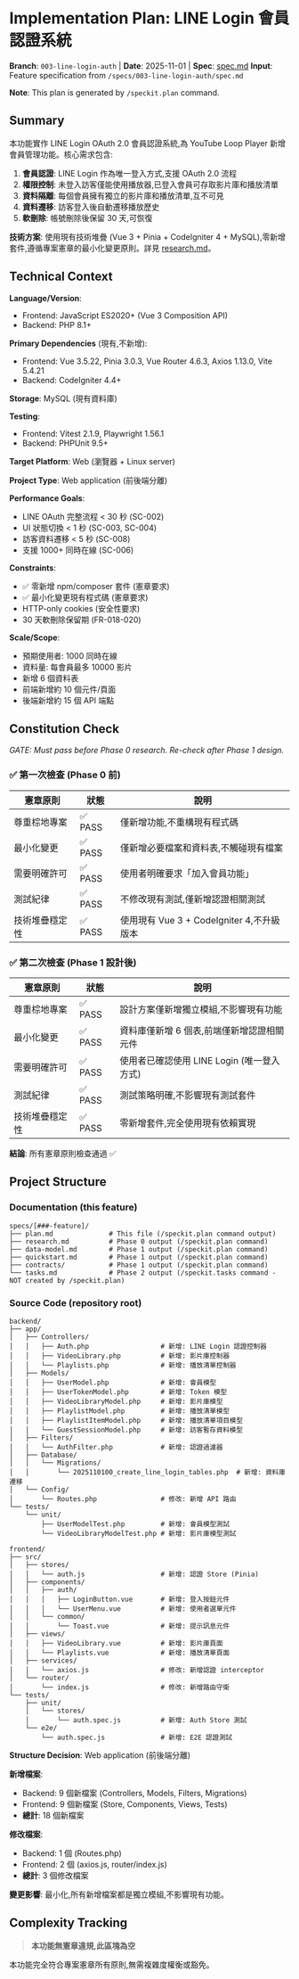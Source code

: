 # Implementation Plan: LINE Login 會員認證系統

**Branch**: `003-line-login-auth` | **Date**: 2025-11-01 | **Spec**: [spec.md](./spec.md)
**Input**: Feature specification from `/specs/003-line-login-auth/spec.md`

**Note**: This plan is generated by `/speckit.plan` command.

## Summary

本功能實作 LINE Login OAuth 2.0 會員認證系統,為 YouTube Loop Player 新增會員管理功能。核心需求包含:

1. **會員認證**: LINE Login 作為唯一登入方式,支援 OAuth 2.0 流程
2. **權限控制**: 未登入訪客僅能使用播放器,已登入會員可存取影片庫和播放清單
3. **資料隔離**: 每個會員擁有獨立的影片庫和播放清單,互不可見
4. **資料遷移**: 訪客登入後自動遷移播放歷史
5. **軟刪除**: 帳號刪除後保留 30 天,可恢復

**技術方案**: 使用現有技術堆疊 (Vue 3 + Pinia + CodeIgniter 4 + MySQL),零新增套件,遵循專案憲章的最小化變更原則。詳見 [research.md](./research.md)。

## Technical Context

**Language/Version**:
- Frontend: JavaScript ES2020+ (Vue 3 Composition API)
- Backend: PHP 8.1+

**Primary Dependencies** (現有,不新增):
- Frontend: Vue 3.5.22, Pinia 3.0.3, Vue Router 4.6.3, Axios 1.13.0, Vite 5.4.21
- Backend: CodeIgniter 4.4+

**Storage**: MySQL (現有資料庫)

**Testing**:
- Frontend: Vitest 2.1.9, Playwright 1.56.1
- Backend: PHPUnit 9.5+

**Target Platform**: Web (瀏覽器 + Linux server)

**Project Type**: Web application (前後端分離)

**Performance Goals**:
- LINE OAuth 完整流程 < 30 秒 (SC-002)
- UI 狀態切換 < 1 秒 (SC-003, SC-004)
- 訪客資料遷移 < 5 秒 (SC-008)
- 支援 1000+ 同時在線 (SC-006)

**Constraints**:
- ✅ 零新增 npm/composer 套件 (憲章要求)
- ✅ 最小化變更現有程式碼 (憲章要求)
- HTTP-only cookies (安全性要求)
- 30 天軟刪除保留期 (FR-018-020)

**Scale/Scope**:
- 預期使用者: 1000 同時在線
- 資料量: 每會員最多 10000 影片
- 新增 6 個資料表
- 前端新增約 10 個元件/頁面
- 後端新增約 15 個 API 端點

## Constitution Check

*GATE: Must pass before Phase 0 research. Re-check after Phase 1 design.*

### ✅ 第一次檢查 (Phase 0 前)

| 憲章原則 | 狀態 | 說明 |
|---------|------|------|
| 尊重棕地專案 | ✅ PASS | 僅新增功能,不重構現有程式碼 |
| 最小化變更 | ✅ PASS | 僅新增必要檔案和資料表,不觸碰現有檔案 |
| 需要明確許可 | ✅ PASS | 使用者明確要求「加入會員功能」 |
| 測試紀律 | ✅ PASS | 不修改現有測試,僅新增認證相關測試 |
| 技術堆疊穩定性 | ✅ PASS | 使用現有 Vue 3 + CodeIgniter 4,不升級版本 |

### ✅ 第二次檢查 (Phase 1 設計後)

| 憲章原則 | 狀態 | 說明 |
|---------|------|------|
| 尊重棕地專案 | ✅ PASS | 設計方案僅新增獨立模組,不影響現有功能 |
| 最小化變更 | ✅ PASS | 資料庫僅新增 6 個表,前端僅新增認證相關元件 |
| 需要明確許可 | ✅ PASS | 使用者已確認使用 LINE Login (唯一登入方式) |
| 測試紀律 | ✅ PASS | 測試策略明確,不影響現有測試套件 |
| 技術堆疊穩定性 | ✅ PASS | 零新增套件,完全使用現有依賴實現 |

**結論**: 所有憲章原則檢查通過 ✅

## Project Structure

### Documentation (this feature)

```text
specs/[###-feature]/
├── plan.md              # This file (/speckit.plan command output)
├── research.md          # Phase 0 output (/speckit.plan command)
├── data-model.md        # Phase 1 output (/speckit.plan command)
├── quickstart.md        # Phase 1 output (/speckit.plan command)
├── contracts/           # Phase 1 output (/speckit.plan command)
└── tasks.md             # Phase 2 output (/speckit.tasks command - NOT created by /speckit.plan)
```

### Source Code (repository root)

```text
backend/
├── app/
│   ├── Controllers/
│   │   ├── Auth.php                  # 新增: LINE Login 認證控制器
│   │   ├── VideoLibrary.php          # 新增: 影片庫控制器
│   │   └── Playlists.php             # 新增: 播放清單控制器
│   ├── Models/
│   │   ├── UserModel.php             # 新增: 會員模型
│   │   ├── UserTokenModel.php        # 新增: Token 模型
│   │   ├── VideoLibraryModel.php     # 新增: 影片庫模型
│   │   ├── PlaylistModel.php         # 新增: 播放清單模型
│   │   ├── PlaylistItemModel.php     # 新增: 播放清單項目模型
│   │   └── GuestSessionModel.php     # 新增: 訪客暫存資料模型
│   ├── Filters/
│   │   └── AuthFilter.php            # 新增: 認證過濾器
│   ├── Database/
│   │   └── Migrations/
│   │       └── 2025110100_create_line_login_tables.php  # 新增: 資料庫遷移
│   └── Config/
│       └── Routes.php                # 修改: 新增 API 路由
└── tests/
    └── unit/
        ├── UserModelTest.php         # 新增: 會員模型測試
        └── VideoLibraryModelTest.php # 新增: 影片庫模型測試

frontend/
├── src/
│   ├── stores/
│   │   └── auth.js                   # 新增: 認證 Store (Pinia)
│   ├── components/
│   │   ├── auth/
│   │   │   ├── LoginButton.vue       # 新增: 登入按鈕元件
│   │   │   └── UserMenu.vue          # 新增: 使用者選單元件
│   │   └── common/
│   │       └── Toast.vue             # 新增: 提示訊息元件
│   ├── views/
│   │   ├── VideoLibrary.vue          # 新增: 影片庫頁面
│   │   └── Playlists.vue             # 新增: 播放清單頁面
│   ├── services/
│   │   └── axios.js                  # 修改: 新增認證 interceptor
│   └── router/
│       └── index.js                  # 修改: 新增路由守衛
└── tests/
    ├── unit/
    │   └── stores/
    │       └── auth.spec.js          # 新增: Auth Store 測試
    └── e2e/
        └── auth.spec.js              # 新增: E2E 認證測試
```

**Structure Decision**: Web application (前後端分離)

**新增檔案**:
- Backend: 9 個新檔案 (Controllers, Models, Filters, Migrations)
- Frontend: 9 個新檔案 (Store, Components, Views, Tests)
- **總計**: 18 個新檔案

**修改檔案**:
- Backend: 1 個 (Routes.php)
- Frontend: 2 個 (axios.js, router/index.js)
- **總計**: 3 個修改檔案

**變更影響**: 最小化,所有新增檔案都是獨立模組,不影響現有功能。

## Complexity Tracking

> **本功能無憲章違規,此區塊為空**

本功能完全符合專案憲章所有原則,無需複雜度權衡或豁免。
